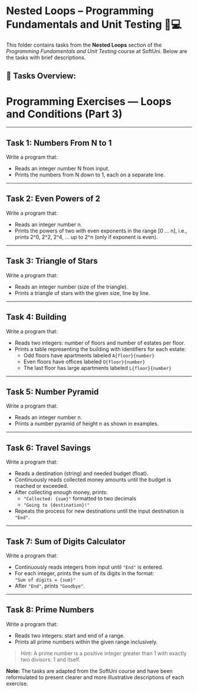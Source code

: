 # Nested Loops – Programming Fundamentals and Unit Testing 🧑💻

This folder contains tasks from the **Nested Loops** section of the _Programming Fundamentals and Unit Testing_ course at SoftUni. Below are the tasks with brief descriptions.

## 🔧 Tasks Overview:

# Programming Exercises — Loops and Conditions (Part 3)

---

## Task 1: Numbers From N to 1  
Write a program that:  
- Reads an integer number N from input.  
- Prints the numbers from N down to 1, each on a separate line.

---

## Task 2: Even Powers of 2  
Write a program that:  
- Reads an integer number n.  
- Prints the powers of two with even exponents in the range [0 … n], i.e.,  
  prints 2^0, 2^2, 2^4, … up to 2^n (only if exponent is even).

---

## Task 3: Triangle of Stars  
Write a program that:  
- Reads an integer number (size of the triangle).  
- Prints a triangle of stars with the given size, line by line.

---

## Task 4: Building  
Write a program that:  
- Reads two integers: number of floors and number of estates per floor.  
- Prints a table representing the building with identifiers for each estate:  
  - Odd floors have apartments labeled `A{floor}{number}`  
  - Even floors have offices labeled `O{floor}{number}`  
  - The last floor has large apartments labeled `L{floor}{number}`

---

## Task 5: Number Pyramid  
Write a program that:  
- Reads an integer number n.  
- Prints a number pyramid of height n as shown in examples.

---

## Task 6: Travel Savings  
Write a program that:  
- Reads a destination (string) and needed budget (float).  
- Continuously reads collected money amounts until the budget is reached or exceeded.  
- After collecting enough money, prints:  
  - `"Collected: {sum}"` formatted to two decimals  
  - `"Going to {destination}!"`  
- Repeats the process for new destinations until the input destination is `"End"`.

---

## Task 7: Sum of Digits Calculator  
Write a program that:  
- Continuously reads integers from input until `"End"` is entered.  
- For each integer, prints the sum of its digits in the format:  
  `"Sum of digits = {sum}"`  
- After `"End"`, prints `"Goodbye"`.

---

## Task 8: Prime Numbers  
Write a program that:  
- Reads two integers: start and end of a range.  
- Prints all prime numbers within the given range inclusively.

> Hint: A prime number is a positive integer greater than 1 with exactly two divisors: 1 and itself.

**Note:** The tasks are adapted from the SoftUni course and have been reformulated to present clearer and more illustrative descriptions of each exercise.
